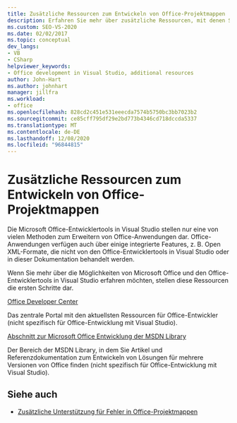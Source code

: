 ```yaml
---
title: Zusätzliche Ressourcen zum Entwickeln von Office-Projektmappen
description: Erfahren Sie mehr über zusätzliche Ressourcen, mit denen Sie Erweiterungen für Microsoft Office Anwendungen entwickeln können.
ms.custom: SEO-VS-2020
ms.date: 02/02/2017
ms.topic: conceptual
dev_langs:
- VB
- CSharp
helpviewer_keywords:
- Office development in Visual Studio, additional resources
author: John-Hart
ms.author: johnhart
manager: jillfra
ms.workload:
- office
ms.openlocfilehash: 828cd2c451e531eeecda7574b5750bc3bb7023b2
ms.sourcegitcommit: ce85cff795df29e2bd773b4346cd718dccda5337
ms.translationtype: MT
ms.contentlocale: de-DE
ms.lasthandoff: 12/08/2020
ms.locfileid: "96844815"
---
```

# <a name="additional-resources-to-develop-office-solutions"></a>Zusätzliche Ressourcen zum Entwickeln von Office-Projektmappen
  Die Microsoft Office-Entwicklertools in Visual Studio stellen nur eine von vielen Methoden zum Erweitern von Office-Anwendungen dar. Office-Anwendungen verfügen auch über einige integrierte Features, z. B. Open XML-Formate, die nicht von den Office-Entwicklertools in Visual Studio oder in dieser Dokumentation behandelt werden.

 Wenn Sie mehr über die Möglichkeiten von Microsoft Office und den Office-Entwicklertools in Visual Studio erfahren möchten, stellen diese Ressourcen die ersten Schritte dar.

[Office Developer Center](https://developer.microsoft.com/office/docs)

Das zentrale Portal mit den aktuellsten Ressourcen für Office-Entwickler (nicht spezifisch für Office-Entwicklung mit Visual Studio).

[Abschnitt zur Microsoft Office Entwicklung der MSDN Library](/previous-versions/office/office-12/bb726434(v=office.12))

Der Bereich der MSDN Library, in dem Sie Artikel und Referenzdokumentation zum Entwickeln von Lösungen für mehrere Versionen von Office finden (nicht spezifisch für Office-Entwicklung mit Visual Studio).

## <a name="see-also"></a>Siehe auch
- [Zusätzliche Unterstützung für Fehler in Office-Projektmappen](../vsto/additional-support-for-errors-in-office-solutions.md)
